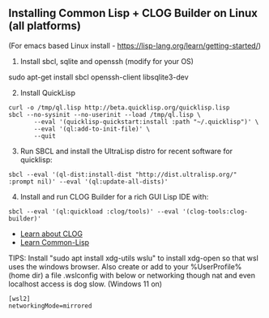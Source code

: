 ## Installing Common Lisp + CLOG Builder on Linux (all platforms)

(For emacs based Linux install - https://lisp-lang.org/learn/getting-started/)

1. Install sbcl, sqlite and openssh (modify for your OS)

sudo apt-get install sbcl openssh-client libsqlite3-dev

2. Install QuickLisp
```
curl -o /tmp/ql.lisp http://beta.quicklisp.org/quicklisp.lisp
sbcl --no-sysinit --no-userinit --load /tmp/ql.lisp \
       --eval '(quicklisp-quickstart:install :path "~/.quicklisp")' \
       --eval '(ql:add-to-init-file)' \
       --quit
```

3. Run SBCL and install the UltraLisp distro for recent software for quicklisp:

```
sbcl --eval '(ql-dist:install-dist "http://dist.ultralisp.org/" :prompt nil)' --eval '(ql:update-all-dists)'
```

4. Install and run CLOG Builder for a rich GUI Lisp IDE with:

```
sbcl --eval '(ql:quickload :clog/tools)' --eval '(clog-tools:clog-builder)'
```

-  [Learn about CLOG](README.md)
-  [Learn Common-Lisp](LEARN.md)

TIPS:
Install "sudo apt install xdg-utils wslu" to install xdg-open so that wsl
uses the windows browser. Also create or add to your %UserProfile% (home dir) a
file .wslconfig with below or networking though nat and even localhost access
is dog slow. (Windows 11 on)
```
[wsl2]
networkingMode=mirrored
```
